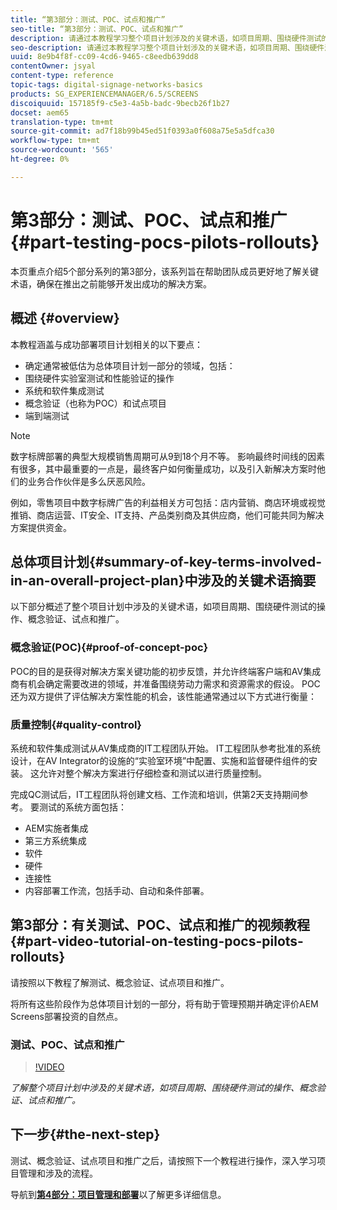 ```yaml
---
title: “第3部分：测试、POC、试点和推广”
seo-title: “第3部分：测试、POC、试点和推广”
description: 请通过本教程学习整个项目计划涉及的关键术语，如项目周期、围绕硬件测试的操作、概念验证、试点和推广。
seo-description: 请通过本教程学习整个项目计划涉及的关键术语，如项目周期、围绕硬件测试的操作、概念验证、试点和推广。
uuid: 8e9b4f8f-cc09-4cd6-9465-c8eedb639dd8
contentOwner: jsyal
content-type: reference
topic-tags: digital-signage-networks-basics
products: SG_EXPERIENCEMANAGER/6.5/SCREENS
discoiquuid: 157185f9-c5e3-4a5b-badc-9becb26f1b27
docset: aem65
translation-type: tm+mt
source-git-commit: ad7f18b99b45ed51f0393a0f608a75e5a5dfca30
workflow-type: tm+mt
source-wordcount: '565'
ht-degree: 0%

---
```



# 第3部分：测试、POC、试点和推广{#part-testing-pocs-pilots-rollouts}

本页重点介绍5个部分系列的第3部分，该系列旨在帮助团队成员更好地了解关键术语，确保在推出之前能够开发出成功的解决方案。

## 概述 {#overview}

本教程涵盖与成功部署项目计划相关的以下要点：

* 确定通常被低估为总体项目计划一部分的领域，包括：
* 围绕硬件实验室测试和性能验证的操作
* 系统和软件集成测试
* 概念验证（也称为POC）和试点项目
* 端到端测试

>[!NOTE]
>
>数字标牌部署的典型大规模销售周期可从9到18个月不等。 影响最终时间线的因素有很多，其中最重要的一点是，最终客户如何衡量成功，以及引入新解决方案时他们的业务合作伙伴是多么厌恶风险。

例如，零售项目中数字标牌广告的利益相关方可包括：店内营销、商店环境或视觉推销、商店运营、IT安全、IT支持、产品类别商及其供应商，他们可能共同为解决方案提供资金。

## 总体项目计划{#summary-of-key-terms-involved-in-an-overall-project-plan}中涉及的关键术语摘要

以下部分概述了整个项目计划中涉及的关键术语，如项目周期、围绕硬件测试的操作、概念验证、试点和推广。

### 概念验证(POC){#proof-of-concept-poc}

POC的目的是获得对解决方案关键功能的初步反馈，并允许终端客户端和AV集成商有机会确定需要改进的领域，并准备围绕劳动力需求和资源需求的假设。 POC还为双方提供了评估解决方案性能的机会，该性能通常通过以下方式进行衡量：

### 质量控制{#quality-control}

系统和软件集成测试从AV集成商的IT工程团队开始。 IT工程团队参考批准的系统设计，在AV Integrator的设施的“实验室环境”中配置、实施和监督硬件组件的安装。 这允许对整个解决方案进行仔细检查和测试以进行质量控制。

完成QC测试后，IT工程团队将创建文档、工作流和培训，供第2天支持期间参考。 要测试的系统方面包括：

* AEM实施者集成
* 第三方系统集成
* 软件
* 硬件
* 连接性
* 内容部署工作流，包括手动、自动和条件部署。

## 第3部分：有关测试、POC、试点和推广的视频教程{#part-video-tutorial-on-testing-pocs-pilots-rollouts}

请按照以下教程了解测试、概念验证、试点项目和推广。

将所有这些阶段作为总体项目计划的一部分，将有助于管理预期并确定评价AEM Screens部署投资的自然点。

### 测试、POC、试点和推广

>[!VIDEO](https://video.tv.adobe.com/v/28405)

*了解整个项目计划中涉及的关键术语，如项目周期、围绕硬件测试的操作、概念验证、试点和推广。*

## 下一步{#the-next-step}

测试、概念验证、试点项目和推广之后，请按照下一个教程进行操作，深入学习项目管理和涉及的流程。

导航到&#x200B;**[第4部分：项目管理和部署](project-management-and-deployment.md)**&#x200B;以了解更多详细信息。
